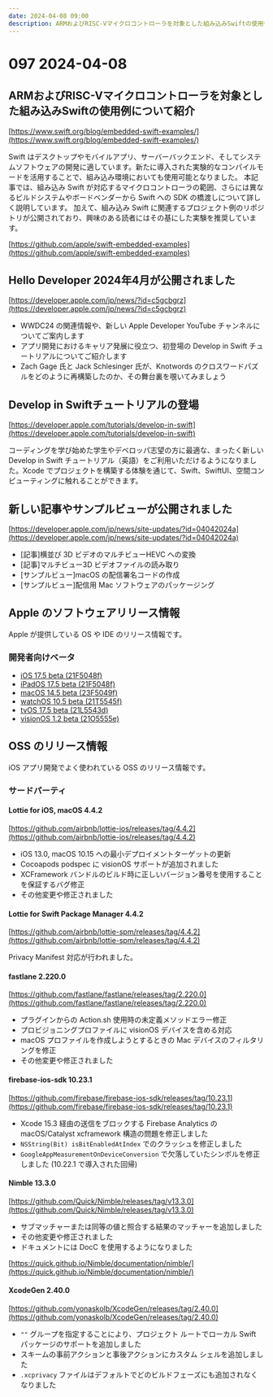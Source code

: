 ```yaml
---
date: 2024-04-08 09:00
description: ARMおよびRISC-Vマイクロコントローラを対象とした組み込みSwiftの使用例について紹介、Hello Developer 2024年4月が公開されました、Develop in Swiftチュートリアルの登場、ほか
---
```

# 097 2024-04-08

## ARMおよびRISC-Vマイクロコントローラを対象とした組み込みSwiftの使用例について紹介

[https://www.swift.org/blog/embedded-swift-examples/](https://www.swift.org/blog/embedded-swift-examples/)

Swift はデスクトップやモバイルアプリ、サーバーバックエンド、そしてシステムソフトウェアの開発に適しています。新たに導入された実験的なコンパイルモードを活用することで、組み込み環境においても使用可能となりました。
本記事では、組み込み Swift が対応するマイクロコントローラの範囲、さらには異なるビルドシステムやボードベンダーから Swift への SDK の橋渡しについて詳しく説明しています。
加えて、組み込み Swift に関連するプロジェクト例のリポジトリが公開されており、興味のある読者にはその基にした実験を推奨しています。

[https://github.com/apple/swift-embedded-examples](https://github.com/apple/swift-embedded-examples)

## Hello Developer 2024年4月が公開されました

[https://developer.apple.com/jp/news/?id=c5gcbgrz](https://developer.apple.com/jp/news/?id=c5gcbgrz)

- WWDC24 の関連情報や、新しい Apple Developer YouTube チャンネルについてご案内します
- アプリ開発におけるキャリア発展に役立つ、初登場の Develop in Swift チュートリアルについてご紹介します
- Zach Gage 氏と Jack Schlesinger 氏が、Knotwords のクロスワードパズルをどのように再構築したのか、その舞台裏を覗いてみましょう

## Develop in Swiftチュートリアルの登場

[https://developer.apple.com/tutorials/develop-in-swift](https://developer.apple.com/tutorials/develop-in-swift)

コーディングを学び始めた学生やデベロッパ志望の方に最適な、まったく新しい Develop in Swift チュートリアル（英語）をご利用いただけるようになりました。Xcode でプロジェクトを構築する体験を通じて、Swift、SwiftUI、空間コンピューティングに触れることができます。

## 新しい記事やサンプルビューが公開されました

[https://developer.apple.com/jp/news/site-updates/?id=04042024a](https://developer.apple.com/jp/news/site-updates/?id=04042024a)


- [記事]横並び 3D ビデオのマルチビューHEVC への変換
- [記事]マルチビュー3D ビデオファイルの読み取り
- [サンプルビュー]macOS の配信署名コードの作成
- [サンプルビュー]配信用 Mac ソフトウェアのパッケージング

## Apple のソフトウェアリリース情報

Apple が提供している OS や IDE のリリース情報です。

### 開発者向けベータ

- [iOS 17.5 beta (21F5048f)](https://developer.apple.com/news/releases/?id=04022024f)
- [iPadOS 17.5 beta (21F5048f)](https://developer.apple.com/news/releases/?id=04022024e) 
- [macOS 14.5 beta (23F5049f)](https://developer.apple.com/news/releases/?id=04022024d)
- [watchOS 10.5 beta (21T5545f)](https://developer.apple.com/news/releases/?id=04022024a)
- [tvOS 17.5 beta (21L5543d)](https://developer.apple.com/news/releases/?id=04022024c)
- [visionOS 1.2 beta (21O5555e)](https://developer.apple.com/news/releases/?id=04022024b)

## OSS のリリース情報

iOS アプリ開発でよく使われている OSS のリリース情報です。

### サードパーティ

#### Lottie for iOS, macOS 4.4.2

[https://github.com/airbnb/lottie-ios/releases/tag/4.4.2](https://github.com/airbnb/lottie-ios/releases/tag/4.4.2)

- iOS 13.0, macOS 10.15 への最小デプロイメントターゲットの更新
- Cocoapods podspec に visionOS サポートが追加されました
- XCFramework バンドルのビルド時に正しいバージョン番号を使用することを保証するバグ修正
- その他変更や修正されました

#### Lottie for Swift Package Manager 4.4.2

[https://github.com/airbnb/lottie-spm/releases/tag/4.4.2](https://github.com/airbnb/lottie-spm/releases/tag/4.4.2)

Privacy Manifest 対応が行われました。

#### fastlane 2.220.0

[https://github.com/fastlane/fastlane/releases/tag/2.220.0](https://github.com/fastlane/fastlane/releases/tag/2.220.0)

- プラグインからの Action.sh 使用時の未定義メソッドエラー修正
- プロビジョニングプロファイルに visionOS デバイスを含める対応
- macOS プロファイルを作成しようとするときの Mac デバイスのフィルタリングを修正
- その他変更や修正されました

#### firebase-ios-sdk 10.23.1

[https://github.com/firebase/firebase-ios-sdk/releases/tag/10.23.1](https://github.com/firebase/firebase-ios-sdk/releases/tag/10.23.1)

- Xcode 15.3 経由の送信をブロックする Firebase Analytics の macOS/Catalyst xcframework 構造の問題を修正しました
- `NSString(Bit) isBitEnabledAtIndex` でのクラッシュを修正しました
- `GoogleAppMeasurementOnDeviceConversion` で欠落していたシンボルを修正しました (10.22.1 で導入された回帰)

#### Nimble 13.3.0

[https://github.com/Quick/Nimble/releases/tag/v13.3.0](https://github.com/Quick/Nimble/releases/tag/v13.3.0)

- サブマッチャーまたは同等の値と照合する結果のマッチャーを追加しました
- その他変更や修正されました
- ドキュメントには DocC を使用するようになりました

[https://quick.github.io/Nimble/documentation/nimble/](https://quick.github.io/Nimble/documentation/nimble/)

#### XcodeGen 2.40.0

[https://github.com/yonaskolb/XcodeGen/releases/tag/2.40.0](https://github.com/yonaskolb/XcodeGen/releases/tag/2.40.0)

- `""` グループを指定することにより、プロジェクト ルートでローカル Swift パッケージのサポートを追加しました
- スキームの事前アクションと事後アクションにカスタム シェルを追加しました
- `.xcprivacy` ファイルはデフォルトでどのビルドフェーズにも追加されなくなりました

